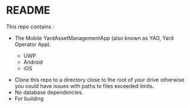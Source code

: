 
# README #

This repo contains :

- The Mobile YardAssetManagementApp (also known as YAO, Yard Operator App).

   - UWP
   - Android
   - iOS  



* Clone this repo to a directory close to the root of your drive otherwise you could have issues with paths to files exceeded limits.
* No database dependencies.
* For building 
<!--stackedit_data:
eyJoaXN0b3J5IjpbLTkwMTk4MTYzMiwtMTYxMTg2NzE0OF19
-->